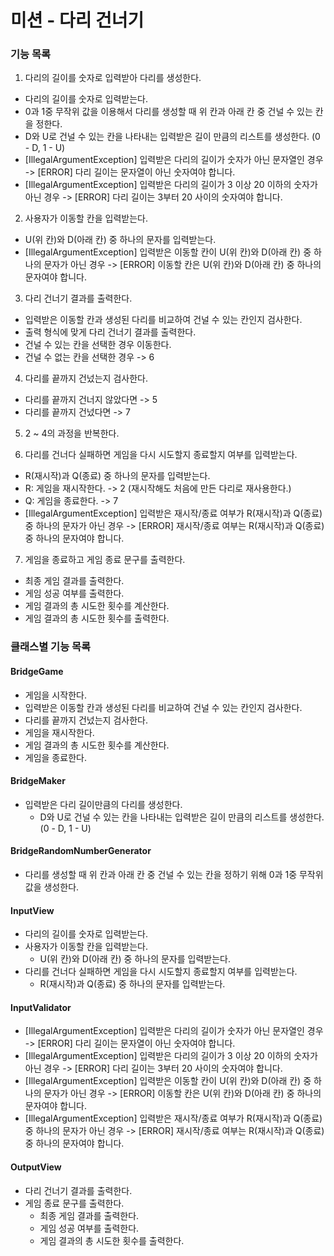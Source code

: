 # 미션 - 다리 건너기

### 기능 목록
1. 다리의 길이를 숫자로 입력받아 다리를 생성한다.
- 다리의 길이를 숫자로 입력받는다.
- 0과 1중 무작위 값을 이용해서 다리를 생성할 때 위 칸과 아래 칸 중 건널 수 있는 칸을 정한다.
- D와 U로 건널 수 있는 칸을 나타내는 입력받은 길이 만큼의 리스트를 생성한다. (0 - D, 1 - U)
- [IllegalArgumentException] 입력받은 다리의 길이가 숫자가 아닌 문자열인 경우 -> [ERROR] 다리 길이는 문자열이 아닌 숫자여야 합니다.
- [IllegalArgumentException] 입력받은 다리의 길이가 3 이상 20 이하의 숫자가 아닌 경우 -> [ERROR] 다리 길이는 3부터 20 사이의 숫자여야 합니다.


2. 사용자가 이동할 칸을 입력받는다.
- U(위 칸)와 D(아래 칸) 중 하나의 문자를 입력받는다.
- [IllegalArgumentException] 입력받은 이동할 칸이 U(위 칸)와 D(아래 칸) 중 하나의 문자가 아닌 경우 -> [ERROR] 이동할 칸은 U(위 칸)와 D(아래 칸) 중 하나의 문자여야 합니다.


3. 다리 건너기 결과를 출력한다.
- 입력받은 이동할 칸과 생성된 다리를 비교하여 건널 수 있는 칸인지 검사한다.
- 출력 형식에 맞게 다리 건너기 결과를 출력한다.
- 건널 수 있는 칸을 선택한 경우 이동한다.
- 건널 수 없는 칸을 선택한 경우 -> 6


4. 다리를 끝까지 건넜는지 검사한다.
- 다리를 끝까지 건너지 않았다면 -> 5
- 다리를 끝까지 건넜다면 -> 7


5. 2 ~ 4의 과정을 반복한다.


6. 다리를 건너다 실패하면 게임을 다시 시도할지 종료할지 여부를 입력받는다.
- R(재시작)과 Q(종료) 중 하나의 문자를 입력받는다.
- R: 게임을 재시작한다. -> 2 (재시작해도 처음에 만든 다리로 재사용한다.)
- Q: 게임을 종료한다. -> 7
- [IllegalArgumentException] 입력받은 재시작/종료 여부가 R(재시작)과 Q(종료) 중 하나의 문자가 아닌 경우 -> [ERROR] 재시작/종료 여부는 R(재시작)과 Q(종료) 중 하나의 문자여야 합니다.


7. 게임을 종료하고 게임 종료 문구를 출력한다.
- 최종 게임 결과를 출력한다.
- 게임 성공 여부를 출력한다.
- 게임 결과의 총 시도한 횟수를 계산한다.
- 게임 결과의 총 시도한 횟수를 출력한다.


### 클래스별 기능 목록
#### BridgeGame
- 게임을 시작한다.
- 입력받은 이동할 칸과 생성된 다리를 비교하여 건널 수 있는 칸인지 검사한다.
- 다리를 끝까지 건넜는지 검사한다.
- 게임을 재시작한다.
- 게임 결과의 총 시도한 횟수를 계산한다.
- 게임을 종료한다.


#### BridgeMaker
- 입력받은 다리 길이만큼의 다리를 생성한다.
    - D와 U로 건널 수 있는 칸을 나타내는 입력받은 길이 만큼의 리스트를 생성한다. (0 - D, 1 - U)


#### BridgeRandomNumberGenerator
- 다리를 생성할 때 위 칸과 아래 칸 중 건널 수 있는 칸을 정하기 위해 0과 1중 무작위 값을 생성한다.


#### InputView
- 다리의 길이를 숫자로 입력받는다.
- 사용자가 이동할 칸을 입력받는다.
    - U(위 칸)와 D(아래 칸) 중 하나의 문자를 입력받는다.
- 다리를 건너다 실패하면 게임을 다시 시도할지 종료할지 여부를 입력받는다.
    - R(재시작)과 Q(종료) 중 하나의 문자를 입력받는다.


#### InputValidator
- [IllegalArgumentException] 입력받은 다리의 길이가 숫자가 아닌 문자열인 경우 -> [ERROR] 다리 길이는 문자열이 아닌 숫자여야 합니다.
- [IllegalArgumentException] 입력받은 다리의 길이가 3 이상 20 이하의 숫자가 아닌 경우 -> [ERROR] 다리 길이는 3부터 20 사이의 숫자여야 합니다.
- [IllegalArgumentException] 입력받은 이동할 칸이 U(위 칸)와 D(아래 칸) 중 하나의 문자가 아닌 경우 -> [ERROR] 이동할 칸은 U(위 칸)와 D(아래 칸) 중 하나의 문자여야 합니다.
- [IllegalArgumentException] 입력받은 재시작/종료 여부가 R(재시작)과 Q(종료) 중 하나의 문자가 아닌 경우 -> [ERROR] 재시작/종료 여부는 R(재시작)과 Q(종료) 중 하나의 문자여야 합니다.


#### OutputView
- 다리 건너기 결과를 출력한다.
- 게임 종료 문구를 출력한다.
    - 최종 게임 결과를 출력한다.
    - 게임 성공 여부를 출력한다.
    - 게임 결과의 총 시도한 횟수를 출력한다.